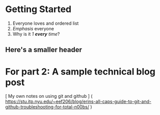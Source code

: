 # Getting Started 

1. Everyone loves and ordered list
1. *Emphasis* everyone
1. Why is it _1 **every** time_?

## Here's a smaller header

# For part 2: A sample technical blog post


[ My own notes on using git and github ] ( https://stu.itp.nyu.edu/~eef206/blog/erins-all-caps-guide-to-git-and-github-troubleshooting-for-total-n00bs/ )



